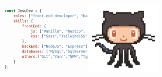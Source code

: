 <img align='right' src="https://raw.githubusercontent.com/iCharlesZ/FigureBed/master/img/octocat.gif" width="230">

```javascript
const JesuDev = {
    roles: ["front-end developer", "back-end developer", "freelance"],
    skills: {
        frontEnd: {
            js: ["Vanilla", "NextJS", "ReactJS"],
            css: ["Sass","TailwindCSS","Styled-components"],
        },
        backEnd: ["NodeJS", "Express"],
        databases: ["MySql","SqlServer"],
        others:["Git","Yarn","NPM","TypeScript"],
    }
};

